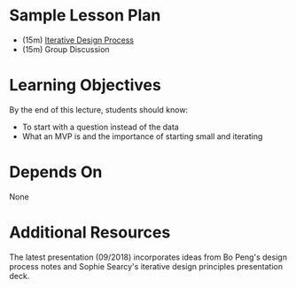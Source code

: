 # Sample Lesson Plan
* (15m) [Iterative Design Process](design-process.key)
* (15m) Group Discussion


# Learning Objectives

By the end of this lecture, students should know:
* To start with a question instead of the data
* What an MVP is and the importance of starting small and iterating


# Depends On

None


# Additional Resources
The latest presentation (09/2018) incorporates ideas from Bo Peng's design process notes and Sophie Searcy's iterative design principles presentation deck.